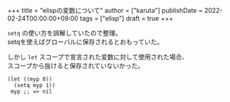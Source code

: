 +++
title = "elispの変数について"
author = ["karuta"]
publishDate = 2022-02-24T00:00:00+09:00
tags = ["elisp"]
draft = true
+++

`setq` の使い方を誤解していたので整理。 <br/>
setqを使えばグローバルに保存されるとおもっていた。 <br/>

しかし `let` スコープで宣言された変数に対して使用された場合、 <br/>
スコープから抜けると保存されていないかった。 <br/>

```elisp
(let ((myp 0))
  (setq myp 1))
 myp ;; => nil
```
